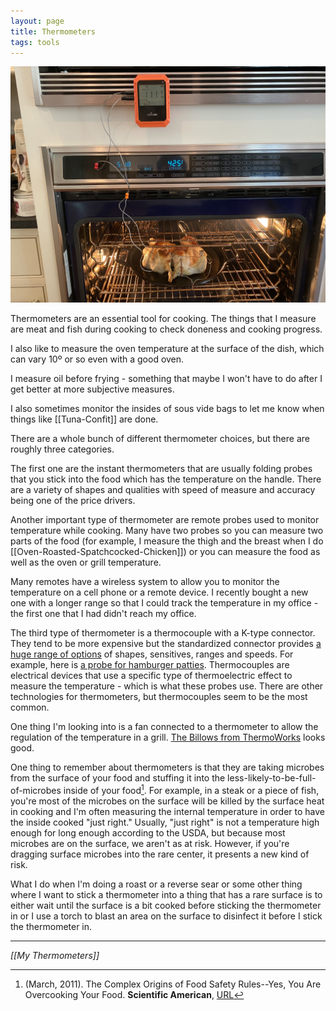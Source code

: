 ```yaml
---
layout: page
title: Thermometers
tags: tools
---
```

![Thermometer](/images/spatchcocked-thermometer.jpeg)

Thermometers are an essential tool for cooking. The things that I measure are meat and fish during cooking to check doneness and cooking progress.

I also like to measure the oven temperature at the surface of the dish, which can vary 10º or so even with a good oven.

I measure oil before frying - something that maybe I won't have to do after I get better at more subjective measures.

I also sometimes monitor the insides of sous vide bags to let me know when things like [[Tuna-Confit]] are done.

There are a whole bunch of different thermometer choices, but there are roughly three categories.

The first one are the instant thermometers that are usually folding probes that you stick into the food which has the temperature on the handle. There are a variety of shapes and qualities with speed of measure and accuracy being one of the price drivers.

Another important type of thermometer are remote probes used to monitor temperature while cooking. Many have two probes so you can measure two parts of the food (for example, I measure the thigh and the breast when I do [[Oven-Roasted-Spatchcocked-Chicken]]) or you can measure the food as well as the oven or grill temperature.

Many remotes have a wireless system to allow you to monitor the temperature on a cell phone or a remote device. I recently bought a new one with a longer range so that I could track the temperature in my office - the first one that I had didn't reach my office.

The third type of thermometer is a thermocouple with a K-type connector. They tend to be more expensive but the standardized connector provides [a huge range of options](https://www.thermoworks.com/Handheld-Probes/Probes/Type-K-Thermocouple?gclid=CjwKCAjw2Jb7BRBHEiwAXTR4jRW8JtSWLCJFwd-NajVAzCVupXkDq90H-Q6HYHu8dkYVE-ZfH9sgOxoCEvcQAvD_BwE) of shapes, sensitives, ranges and speeds. For example, here is [a probe for hamburger patties](https://www.webstaurantstore.com/taylor-9810-2-hamburger-fillet-type-k-probe-with-coiled-cable-and-188-tip/60898102.html). Thermocouples are electrical devices that use a specific type of thermoelectric effect to measure the temperature - which is what these probes use. There are other technologies for thermometers, but thermocouples seem to be the most common.

One thing I'm looking into is a fan connected to a thermometer to allow the regulation of the temperature in a grill. [The Billows from ThermoWorks](https://learntobbq.com/thermoworks-billows-on-a-weber-kettle-22-installation-and-review/) looks good.

One thing to remember about thermometers is that they are taking microbes from the surface of your food and stuffing it into the less-likely-to-be-full-of-microbes inside of your food[^1]. For example, in a steak or a piece of fish, you're most of the microbes on the surface will be killed by the surface heat in cooking and I'm often measuring the internal temperature in order to have the inside cooked "just right." Usually, "just right" is not a temperature high enough for long enough according to the USDA, but because most microbes are on the surface, we aren't as at risk. However, if you're dragging surface microbes into the rare center, it presents a new kind of risk.

What I do when I'm doing a roast or a reverse sear or some other thing where I want to stick a thermometer into a thing that has a rare surface is to either wait until the surface is a bit cooked before sticking the thermometer in or I use a torch to blast an area on the surface to disinfect it before I stick the thermometer in.

---
*[[My Thermometers]]*

[^1]: (March, 2011). The Complex Origins of Food Safety Rules--Yes, You Are Overcooking Your Food. **Scientific American**, [URL](https://www.scientificamerican.com/article/complex-origins-food-safety-rules/)
